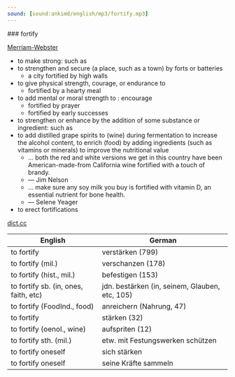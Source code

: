 ```yaml
---
sound: [sound:ankimd/english/mp3/fortify.mp3]
---
```


\### fortify

[Merriam-Webster](https://www.merriam-webster.com/dictionary/fortify)

- to make strong: such as
- to strengthen and secure (a place, such as a town) by forts or batteries
    - a city fortified by high walls
- to give physical strength, courage, or endurance to
    - fortified by a hearty meal
- to add mental or moral strength to : encourage
    - fortified by prayer
    - fortified by early successes
- to strengthen or enhance by the addition of some substance or ingredient: such as
- to add distilled grape spirits to (wine) during fermentation to increase the alcohol content, to enrich (food) by adding ingredients (such as vitamins or minerals) to improve the nutritional value
    - … both the red and white versions we get in this country have been American-made-from California wine fortified with a touch of brandy.
    - — Jim Nelson
    - … make sure any soy milk you buy is fortified with vitamin D, an essential nutrient for bone health.
    - — Selene Yeager
- to erect fortifications

[dict.cc](https://www.dict.cc/fortify)

| English        | German       |
| -------------- | ------------ |
| to fortify | verstärken (799) |
| to fortify (mil.) | verschanzen (178) |
| to fortify (hist., mil.) | befestigen (153) |
| to fortify sb. (in, ones, faith, etc) | jdn. bestärken (in, seinem, Glauben, etc, 105) |
| to fortify (FoodInd., food) | anreichern (Nahrung, 47) |
| to fortify | stärken (32) |
| to fortify (oenol., wine) | aufspriten (12) |
| to fortify sth. (mil.) | etw. mit Festungswerken schützen |
| to fortify oneself | sich stärken |
| to fortify oneself | seine Kräfte sammeln |
